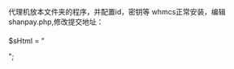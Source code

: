 
代理机放本文件夹的程序，并配置id，密钥等
whmcs正常安装，编辑shanpay.php,修改提交地址：
####
$sHtml = "<form id='paysubmit' name='paysubmit' action='http://www.xxx.net/whmcs/shanpay.php' accept-charset='utf-8' method='POST'>";
